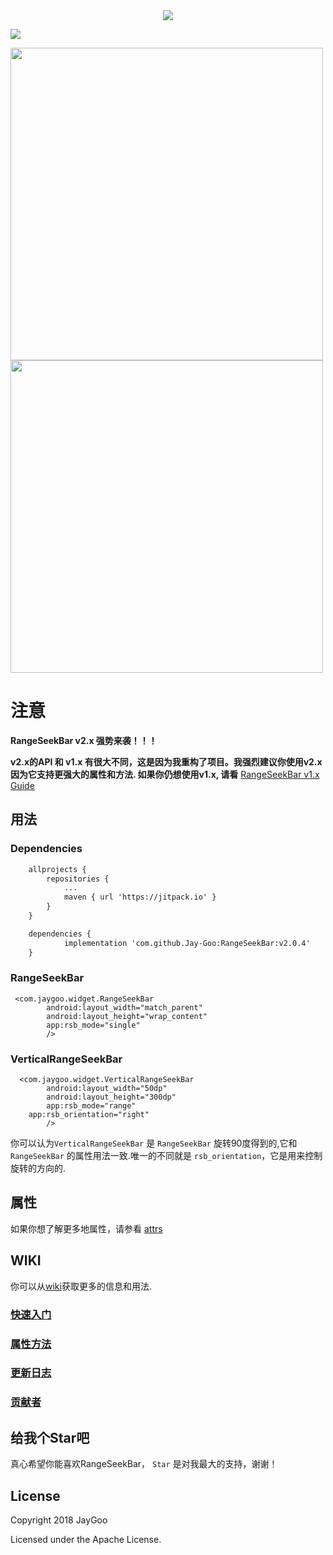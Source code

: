 <div style="text-align: center;">
<img src="https://github.com/Jay-Goo/RangeSeekBar/blob/master/Gif/logo.png" style="margin: 0 auto;" />
</div>

[![](https://jitpack.io/v/Jay-Goo/RangeSeekBar.svg)](https://jitpack.io/#Jay-Goo/RangeSeekBar)

<div>
<img src="https://github.com/Jay-Goo/RangeSeekBar/blob/master/Gif/demo.gif" height="500px" ><img src="https://github.com/Jay-Goo/RangeSeekBar/blob/master/Gif/vertical_demo.gif" height="500px">
</div>


# 注意

**RangeSeekBar v2.x 强势来袭！！！**

**v2.x的API 和 v1.x 有很大不同，这是因为我重构了项目。我强烈建议你使用v2.x因为它支持更强大的属性和方法. 如果你仍想使用v1.x, 请看** [RangeSeekBar v1.x Guide](https://github.com/Jay-Goo/RangeSeekBar/blob/master/README_RETIRED_ZH.md)

## 用法

### Dependencies

```xml
    allprojects {
		repositories {
			...
			maven { url 'https://jitpack.io' }
		}
	}

	dependencies {
	        implementation 'com.github.Jay-Goo:RangeSeekBar:v2.0.4'
	}

```


### RangeSeekBar
```
 <com.jaygoo.widget.RangeSeekBar
        android:layout_width="match_parent"
        android:layout_height="wrap_content"
        app:rsb_mode="single"
        />
```

### VerticalRangeSeekBar
```
  <com.jaygoo.widget.VerticalRangeSeekBar
        android:layout_width="50dp"
        android:layout_height="300dp"
        app:rsb_mode="range"
	app:rsb_orientation="right"
        />
```
你可以认为`VerticalRangeSeekBar` 是 `RangeSeekBar` 旋转90度得到的,它和 `RangeSeekBar` 的属性用法一致.唯一的不同就是 
`rsb_orientation`，它是用来控制旋转的方向的.

##  属性
 如果你想了解更多地属性，请参看 [attrs](https://github.com/Jay-Goo/RangeSeekBar/blob/master/RangeSeekBar/src/main/res/values/attrs.xml)

## WIKI
你可以从[wiki](https://github.com/Jay-Goo/RangeSeekBar/wiki)获取更多的信息和用法.
### [快速入门](https://github.com/Jay-Goo/RangeSeekBar/wiki/FAQ)
### [属性方法](https://github.com/Jay-Goo/RangeSeekBar/wiki/Attribute-methods)
### [更新日志](https://github.com/Jay-Goo/RangeSeekBar/wiki/ChangeLog)
### [贡献者](https://github.com/Jay-Goo/RangeSeekBar/wiki/Contributors)

## 给我个Star吧
真心希望你能喜欢RangeSeekBar， `Star` 是对我最大的支持，谢谢！

## License

Copyright 2018 JayGoo

Licensed under the Apache License.

